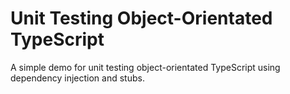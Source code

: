 # Unit Testing Object-Orientated TypeScript

A simple demo for unit testing object-orientated TypeScript using dependency injection and stubs.
